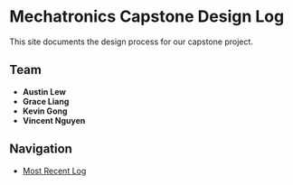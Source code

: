 <!-- # Design Log

For full documentation visit [mkdocs.org](https://www.mkdocs.org).

## Commands

* `mkdocs new [dir-name]` - Create a new project.
* `mkdocs serve` - Start the live-reloading docs server.
* `mkdocs build` - Build the documentation site.
* `mkdocs -h` - Print help message and exit.

## Project layout

    mkdocs.yml    # The configuration file.
    docs/
        index.md  # The documentation homepage.
        ...       # Other markdown pages, images and other files. -->

# Mechatronics Capstone Design Log

This site documents the design process for our capstone project.

## Team
- **Austin Lew**
- **Grace Liang**
- **Kevin Gong**
- **Vincent Nguyen**

## Navigation
- [Most Recent Log](logs/week-03.md)